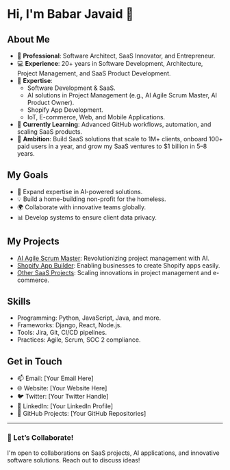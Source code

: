 # Hi, I'm Babar Javaid 👋

## About Me
- 🏢 **Professional**: Software Architect, SaaS Innovator, and Entrepreneur.
- 💻 **Experience**: 20+ years in Software Development, Architecture, Project Management, and SaaS Product Development.
- 🌟 **Expertise**: 
  - Software Development & SaaS.
  - AI solutions in Project Management (e.g., AI Agile Scrum Master, AI Product Owner).
  - Shopify App Development.
  - IoT, E-commerce, Web, and Mobile Applications.
- 🌱 **Currently Learning**: Advanced GitHub workflows, automation, and scaling SaaS products.
- 🚀 **Ambition**: Build SaaS solutions that scale to 1M+ clients, onboard 100+ paid users in a year, and grow my SaaS ventures to $1 billion in 5–8 years.

## My Goals
- 🎯 Expand expertise in AI-powered solutions.
- 💡 Build a home-building non-profit for the homeless.
- 🌍 Collaborate with innovative teams globally.
- 📊 Develop systems to ensure client data privacy.

## My Projects
- [AI Agile Scrum Master](#): Revolutionizing project management with AI.
- [Shopify App Builder](#): Enabling businesses to create Shopify apps easily.
- [Other SaaS Projects](#): Scaling innovations in project management and e-commerce.

## Skills
- Programming: Python, JavaScript, Java, and more.
- Frameworks: Django, React, Node.js.
- Tools: Jira, Git, CI/CD pipelines.
- Practices: Agile, Scrum, SOC 2 compliance.

## Get in Touch
- 📫 Email: [Your Email Here]
- 🌐 Website: [Your Website Here]
- 🐦 Twitter: [Your Twitter Handle]
- 💼 LinkedIn: [Your LinkedIn Profile]
- 🌟 GitHub Projects: [Your GitHub Repositories]

---

### 💬 Let’s Collaborate!
I'm open to collaborations on SaaS projects, AI applications, and innovative software solutions. Reach out to discuss ideas!

